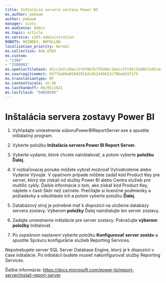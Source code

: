 ```yaml
---
title: Inštalácia servera zostavy Power BI
ms.author: pebaum
author: pebaum
manager: scotv
ms.audience: Admin
ms.topic: article
ms.service: o365-administration
ROBOTS: NOINDEX, NOFOLLOW
localization_priority: Normal
ms.collection: Adm_O365
ms.custom:
- "1304"
- "2500001"
ms.openlocfilehash: 01cc2efc2dacc2fdf0b7b7f036bc18e1c75fd515348b72d5c4dde96949a51a2d
ms.sourcegitcommit: b5f7da89a650d2915dc652449623c78be6247175
ms.translationtype: MT
ms.contentlocale: sk-SK
ms.lasthandoff: 08/05/2021
ms.locfileid: "54028595"
---
```

# <a name="install-power-bi-report-server"></a>Inštalácia servera zostavy Power BI

1. Vyhľadajte umiestnenie súboruPowerBIReportServer.exe a spustite inštalačný program.

2. Vyberte položku **Inštalácia servera Power BI Report Server.**

3. Vyberte vydanie, ktoré chcete nainštalovať, a potom vyberte **položku Ďalej**.

4. V rozbaľovacej ponuke môžete vybrať možnosť Vyhodnotenie alebo Vydanie Vývojár.  V opačnom prípade môžete zadať kód Product Key pre server, ktorý ste získali od služby Power BI alebo Centra služieb pre multilic cykly. Ďalšie informácie o tom, ako získať kód Product Key, nájdete v časti Skôr než začnete. Prečítajte si licenčné podmienky a požiadavky a odsúhlaste ich a potom vyberte položku **Ďalej**.

5. Databázový stroj je potrebné mať k dispozícii na uloženie databázy servera zostavy. Výberom **položky** Ďalej nainštalujte len server zostavy.

6. Zadajte umiestnenie inštalácie pre server zostavy. Pokračujte **výberom položky** Inštalovať.

7. Po úspešnom nastavení vyberte položku **Konfigurovať server zostáv** a spustite Správcu konfigurácie služieb Reporting Services.

Nepotrebujete server SQL Server Database Engine, ktorý je k dispozícii v čase inštalácie. Po inštalácii budete musieť nakonfigurovať služby Reporting Services.

Ďalšie informácie: https://docs.microsoft.com/power-bi/report-server/install-report-server

